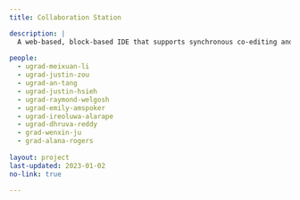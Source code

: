 ```yaml
---
title: Collaboration Station

description: |
  A web-based, block-based IDE that supports synchronous co-editing and collaboration. 
  
people: 
  - ugrad-meixuan-li
  - ugrad-justin-zou
  - ugrad-an-tang
  - ugrad-justin-hsieh
  - ugrad-raymond-welgosh
  - ugrad-emily-amspoker
  - ugrad-ireoluwa-alarape
  - ugrad-dhruva-reddy
  - grad-wenxin-ju
  - grad-alana-rogers
  
layout: project
last-updated: 2023-01-02
no-link: true

---
```

